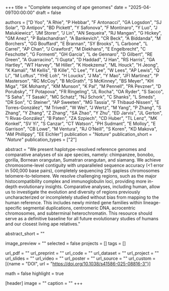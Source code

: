 +++
title = "Complete sequencing of ape genomes"
date = "2025-04-09T00:00:00"
draft = false

authors = ["D Yoo", "A Rhie", "P Hebbar", "F Antonacci", "GA Logsdon", "SJ Solar", "D Antipov", "BD Pickett", "Y Safonova", "F Montinaro", "Y Luo", "J Malukiewicz", "JM Storer", "J Lin", "AN Sequeira", "RJ Mangan", "G Hickey", "GM Anez", "P Balachandran", "A Bankevich", "CR Beck", "A Biddanda", "M Borchers", "GG Bouffard", "E Brannan", "SY Brooks", "L Carbone", "L Carrel", "AP Chan", "J Crawford", "M Diekhans", "E Engelbrecht", "C Feschotte", "G Formenti", "GH Garcia", "L de Gennaro", "D Gilbert", "RE Green", "A Guarracino", "I Gupta", "D Haddad", "J Han", "RS Harris", "GA Hartley", "WT Harvey", "M Hiller", "K Hoekzema", "ML Houck", "H Jeong", "K Kamali", "M Kellis", "B Kille", "C Lee", "Y Lee", "W Lees", "AP Lewis", "Q Li", "M Loftus", "YHE Loh", "H Loucks", "J Ma", "Y Mao", "JFI Martinez", "P Masterson", "RC McCoy", "B McGrath", "S McKinney", "BS Meyer", "KH Miga", "SK Mohanty", "KM Munson", "K Pal", "M Pennell", "PA Pevzner", "D Porubsky", "T Potapova", "FR Ringeling", "JL Rocha", "OA Ryder", "S Sacco", "S Saha", "T Sasaki", "MC Schatz", "NJ Schork", "C Shanks", "L Smeds", "DR Son", "C Steiner", "AP Sweeten", "MG Tassia", "F Thibaud-Nissen", "E Torres-González", "M Trivedi", "W Wei", "J Wertz", "M Yang", "P Zhang", "S Zhang", "Y Zhang", "Z Zhang", "SA Zhao", "Y Zhu", "ED Jarvis", "JL Gerton", "I Rivas-González", "B Paten", "ZA Szpiech", "CD Huber", "TL Lenz", "MK Konkel", "SV Yi", "S Canzar", "CT Watson", "PH Sudmant", "E Molloy", "E Garrison", "CB Lowe", "M Ventura", "RJ O’Neill", "S Koren", "KD Makova", "AM Phillippy", "EE Eichler"]
publication = "_Nature_"
publication_short = "_Nature_"
publication_types = ["2"]

abstract = "We present haplotype-resolved reference genomes and comparative analyses of six ape species, namely: chimpanzee, bonobo, gorilla, Bornean orangutan, Sumatran orangutan, and siamang. We achieve chromosome-level contiguity with unparalleled sequence accuracy (<1 error in 500,000 base pairs), completely sequencing 215 gapless chromosomes telomere-to-telomere. We resolve challenging regions, such as the major histocompatibility complex and immunoglobulin loci, providing more in-depth evolutionary insights. Comparative analyses, including human, allow us to investigate the evolution and diversity of regions previously uncharacterized or incompletely studied without bias from mapping to the human reference. This includes newly minted gene families within lineage-specific segmental duplications, centromeric DNA, acrocentric chromosomes, and subterminal heterochromatin. This resource should serve as a definitive baseline for all future evolutionary studies of humans and our closest living ape relatives."

abstract_short = ""

image_preview = ""
selected = false
projects = []
tags = []

url_pdf = ""
url_preprint = ""
url_code = ""
url_dataset = ""
url_project = ""
url_slides = ""
url_video = ""
url_poster = ""
url_source = ""
url_custom = [{name = "DOI", url = "https://doi.org/10.1038/s41586-025-08816-3"}]

math = false
highlight = true

[header]
image = ""
caption = ""
+++
